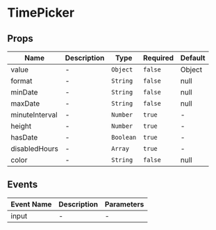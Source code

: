 # TimePicker

## Props

<!-- @vuese:TimePicker:props:start -->

| Name           | Description | Type      | Required | Default |
| -------------- | ----------- | --------- | -------- | ------- |
| value          | -           | `Object`  | `false`  | Object  |
| format         | -           | `String`  | `false`  | null    |
| minDate        | -           | `String`  | `false`  | null    |
| maxDate        | -           | `String`  | `false`  | null    |
| minuteInterval | -           | `Number`  | `true`   | -       |
| height         | -           | `Number`  | `true`   | -       |
| hasDate        | -           | `Boolean` | `true`   | -       |
| disabledHours  | -           | `Array`   | `true`   | -       |
| color          | -           | `String`  | `false`  | null    |

<!-- @vuese:TimePicker:props:end -->

## Events

<!-- @vuese:TimePicker:events:start -->

| Event Name | Description | Parameters |
| ---------- | ----------- | ---------- |
| input      | -           | -          |

<!-- @vuese:TimePicker:events:end -->
